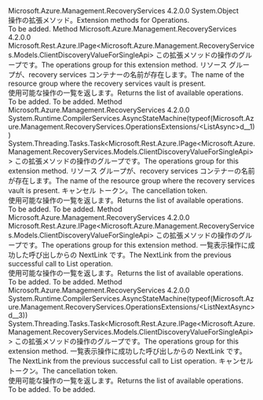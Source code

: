 <Type Name="OperationsExtensions" FullName="Microsoft.Azure.Management.RecoveryServices.OperationsExtensions">
  <TypeSignature Language="C#" Value="public static class OperationsExtensions" />
  <TypeSignature Language="ILAsm" Value=".class public auto ansi abstract sealed beforefieldinit OperationsExtensions extends System.Object" />
  <TypeSignature Language="DocId" Value="T:Microsoft.Azure.Management.RecoveryServices.OperationsExtensions" />
  <TypeSignature Language="VB.NET" Value="Public Module OperationsExtensions" />
  <TypeSignature Language="F#" Value="type OperationsExtensions = class" />
  <AssemblyInfo>
    <AssemblyName>Microsoft.Azure.Management.RecoveryServices</AssemblyName>
    <AssemblyVersion>4.2.0.0</AssemblyVersion>
  </AssemblyInfo>
  <Base>
    <BaseTypeName>System.Object</BaseTypeName>
  </Base>
  <Interfaces />
  <Docs>
    <summary>
            <span data-ttu-id="00b4b-101">操作の拡張メソッド。</span><span class="sxs-lookup"><span data-stu-id="00b4b-101">Extension methods for Operations.</span></span>
            </summary>
    <remarks>To be added.</remarks>
  </Docs>
  <Members>
    <Member MemberName="List">
      <MemberSignature Language="C#" Value="public static Microsoft.Rest.Azure.IPage&lt;Microsoft.Azure.Management.RecoveryServices.Models.ClientDiscoveryValueForSingleApi&gt; List (this Microsoft.Azure.Management.RecoveryServices.IOperations operations, string resourceGroupName);" />
      <MemberSignature Language="ILAsm" Value=".method public static hidebysig class Microsoft.Rest.Azure.IPage`1&lt;class Microsoft.Azure.Management.RecoveryServices.Models.ClientDiscoveryValueForSingleApi&gt; List(class Microsoft.Azure.Management.RecoveryServices.IOperations operations, string resourceGroupName) cil managed" />
      <MemberSignature Language="DocId" Value="M:Microsoft.Azure.Management.RecoveryServices.OperationsExtensions.List(Microsoft.Azure.Management.RecoveryServices.IOperations,System.String)" />
      <MemberSignature Language="VB.NET" Value="&lt;Extension()&gt;&#xA;Public Function List (operations As IOperations, resourceGroupName As String) As IPage(Of ClientDiscoveryValueForSingleApi)" />
      <MemberSignature Language="F#" Value="static member List : Microsoft.Azure.Management.RecoveryServices.IOperations * string -&gt; Microsoft.Rest.Azure.IPage&lt;Microsoft.Azure.Management.RecoveryServices.Models.ClientDiscoveryValueForSingleApi&gt;" Usage="Microsoft.Azure.Management.RecoveryServices.OperationsExtensions.List (operations, resourceGroupName)" />
      <MemberType>Method</MemberType>
      <AssemblyInfo>
        <AssemblyName>Microsoft.Azure.Management.RecoveryServices</AssemblyName>
        <AssemblyVersion>4.2.0.0</AssemblyVersion>
      </AssemblyInfo>
      <ReturnValue>
        <ReturnType>Microsoft.Rest.Azure.IPage&lt;Microsoft.Azure.Management.RecoveryServices.Models.ClientDiscoveryValueForSingleApi&gt;</ReturnType>
      </ReturnValue>
      <Parameters>
        <Parameter Name="operations" Type="Microsoft.Azure.Management.RecoveryServices.IOperations" RefType="this" />
        <Parameter Name="resourceGroupName" Type="System.String" />
      </Parameters>
      <Docs>
        <param name="operations">
            <span data-ttu-id="00b4b-102">この拡張メソッドの操作のグループです。</span><span class="sxs-lookup"><span data-stu-id="00b4b-102">The operations group for this extension method.</span></span>
            </param>
        <param name="resourceGroupName">
            <span data-ttu-id="00b4b-103">リソース グループが、recovery services コンテナーの名前が存在します。</span><span class="sxs-lookup"><span data-stu-id="00b4b-103">The name of the resource group where the recovery services vault is present.</span></span>
            </param>
        <summary>
            <span data-ttu-id="00b4b-104">使用可能な操作の一覧を返します。</span><span class="sxs-lookup"><span data-stu-id="00b4b-104">Returns the list of available operations.</span></span>
            </summary>
        <returns>To be added.</returns>
        <remarks>To be added.</remarks>
      </Docs>
    </Member>
    <Member MemberName="ListAsync">
      <MemberSignature Language="C#" Value="public static System.Threading.Tasks.Task&lt;Microsoft.Rest.Azure.IPage&lt;Microsoft.Azure.Management.RecoveryServices.Models.ClientDiscoveryValueForSingleApi&gt;&gt; ListAsync (this Microsoft.Azure.Management.RecoveryServices.IOperations operations, string resourceGroupName, System.Threading.CancellationToken cancellationToken = null);" />
      <MemberSignature Language="ILAsm" Value=".method public static hidebysig class System.Threading.Tasks.Task`1&lt;class Microsoft.Rest.Azure.IPage`1&lt;class Microsoft.Azure.Management.RecoveryServices.Models.ClientDiscoveryValueForSingleApi&gt;&gt; ListAsync(class Microsoft.Azure.Management.RecoveryServices.IOperations operations, string resourceGroupName, valuetype System.Threading.CancellationToken cancellationToken) cil managed" />
      <MemberSignature Language="DocId" Value="M:Microsoft.Azure.Management.RecoveryServices.OperationsExtensions.ListAsync(Microsoft.Azure.Management.RecoveryServices.IOperations,System.String,System.Threading.CancellationToken)" />
      <MemberSignature Language="F#" Value="static member ListAsync : Microsoft.Azure.Management.RecoveryServices.IOperations * string * System.Threading.CancellationToken -&gt; System.Threading.Tasks.Task&lt;Microsoft.Rest.Azure.IPage&lt;Microsoft.Azure.Management.RecoveryServices.Models.ClientDiscoveryValueForSingleApi&gt;&gt;" Usage="Microsoft.Azure.Management.RecoveryServices.OperationsExtensions.ListAsync (operations, resourceGroupName, cancellationToken)" />
      <MemberType>Method</MemberType>
      <AssemblyInfo>
        <AssemblyName>Microsoft.Azure.Management.RecoveryServices</AssemblyName>
        <AssemblyVersion>4.2.0.0</AssemblyVersion>
      </AssemblyInfo>
      <Attributes>
        <Attribute>
          <AttributeName>System.Runtime.CompilerServices.AsyncStateMachine(typeof(Microsoft.Azure.Management.RecoveryServices.OperationsExtensions/&lt;ListAsync&gt;d__1))</AttributeName>
        </Attribute>
      </Attributes>
      <ReturnValue>
        <ReturnType>System.Threading.Tasks.Task&lt;Microsoft.Rest.Azure.IPage&lt;Microsoft.Azure.Management.RecoveryServices.Models.ClientDiscoveryValueForSingleApi&gt;&gt;</ReturnType>
      </ReturnValue>
      <Parameters>
        <Parameter Name="operations" Type="Microsoft.Azure.Management.RecoveryServices.IOperations" RefType="this" />
        <Parameter Name="resourceGroupName" Type="System.String" />
        <Parameter Name="cancellationToken" Type="System.Threading.CancellationToken" />
      </Parameters>
      <Docs>
        <param name="operations">
            <span data-ttu-id="00b4b-105">この拡張メソッドの操作のグループです。</span><span class="sxs-lookup"><span data-stu-id="00b4b-105">The operations group for this extension method.</span></span>
            </param>
        <param name="resourceGroupName">
            <span data-ttu-id="00b4b-106">リソース グループが、recovery services コンテナーの名前が存在します。</span><span class="sxs-lookup"><span data-stu-id="00b4b-106">The name of the resource group where the recovery services vault is present.</span></span>
            </param>
        <param name="cancellationToken">
            <span data-ttu-id="00b4b-107">キャンセル トークン。</span><span class="sxs-lookup"><span data-stu-id="00b4b-107">The cancellation token.</span></span>
            </param>
        <summary>
            <span data-ttu-id="00b4b-108">使用可能な操作の一覧を返します。</span><span class="sxs-lookup"><span data-stu-id="00b4b-108">Returns the list of available operations.</span></span>
            </summary>
        <returns>To be added.</returns>
        <remarks>To be added.</remarks>
      </Docs>
    </Member>
    <Member MemberName="ListNext">
      <MemberSignature Language="C#" Value="public static Microsoft.Rest.Azure.IPage&lt;Microsoft.Azure.Management.RecoveryServices.Models.ClientDiscoveryValueForSingleApi&gt; ListNext (this Microsoft.Azure.Management.RecoveryServices.IOperations operations, string nextPageLink);" />
      <MemberSignature Language="ILAsm" Value=".method public static hidebysig class Microsoft.Rest.Azure.IPage`1&lt;class Microsoft.Azure.Management.RecoveryServices.Models.ClientDiscoveryValueForSingleApi&gt; ListNext(class Microsoft.Azure.Management.RecoveryServices.IOperations operations, string nextPageLink) cil managed" />
      <MemberSignature Language="DocId" Value="M:Microsoft.Azure.Management.RecoveryServices.OperationsExtensions.ListNext(Microsoft.Azure.Management.RecoveryServices.IOperations,System.String)" />
      <MemberSignature Language="VB.NET" Value="&lt;Extension()&gt;&#xA;Public Function ListNext (operations As IOperations, nextPageLink As String) As IPage(Of ClientDiscoveryValueForSingleApi)" />
      <MemberSignature Language="F#" Value="static member ListNext : Microsoft.Azure.Management.RecoveryServices.IOperations * string -&gt; Microsoft.Rest.Azure.IPage&lt;Microsoft.Azure.Management.RecoveryServices.Models.ClientDiscoveryValueForSingleApi&gt;" Usage="Microsoft.Azure.Management.RecoveryServices.OperationsExtensions.ListNext (operations, nextPageLink)" />
      <MemberType>Method</MemberType>
      <AssemblyInfo>
        <AssemblyName>Microsoft.Azure.Management.RecoveryServices</AssemblyName>
        <AssemblyVersion>4.2.0.0</AssemblyVersion>
      </AssemblyInfo>
      <ReturnValue>
        <ReturnType>Microsoft.Rest.Azure.IPage&lt;Microsoft.Azure.Management.RecoveryServices.Models.ClientDiscoveryValueForSingleApi&gt;</ReturnType>
      </ReturnValue>
      <Parameters>
        <Parameter Name="operations" Type="Microsoft.Azure.Management.RecoveryServices.IOperations" RefType="this" />
        <Parameter Name="nextPageLink" Type="System.String" />
      </Parameters>
      <Docs>
        <param name="operations">
            <span data-ttu-id="00b4b-109">この拡張メソッドの操作のグループです。</span><span class="sxs-lookup"><span data-stu-id="00b4b-109">The operations group for this extension method.</span></span>
            </param>
        <param name="nextPageLink">
            <span data-ttu-id="00b4b-110">一覧表示操作に成功した呼び出しからの NextLink です。</span><span class="sxs-lookup"><span data-stu-id="00b4b-110">The NextLink from the previous successful call to List operation.</span></span>
            </param>
        <summary>
            <span data-ttu-id="00b4b-111">使用可能な操作の一覧を返します。</span><span class="sxs-lookup"><span data-stu-id="00b4b-111">Returns the list of available operations.</span></span>
            </summary>
        <returns>To be added.</returns>
        <remarks>To be added.</remarks>
      </Docs>
    </Member>
    <Member MemberName="ListNextAsync">
      <MemberSignature Language="C#" Value="public static System.Threading.Tasks.Task&lt;Microsoft.Rest.Azure.IPage&lt;Microsoft.Azure.Management.RecoveryServices.Models.ClientDiscoveryValueForSingleApi&gt;&gt; ListNextAsync (this Microsoft.Azure.Management.RecoveryServices.IOperations operations, string nextPageLink, System.Threading.CancellationToken cancellationToken = null);" />
      <MemberSignature Language="ILAsm" Value=".method public static hidebysig class System.Threading.Tasks.Task`1&lt;class Microsoft.Rest.Azure.IPage`1&lt;class Microsoft.Azure.Management.RecoveryServices.Models.ClientDiscoveryValueForSingleApi&gt;&gt; ListNextAsync(class Microsoft.Azure.Management.RecoveryServices.IOperations operations, string nextPageLink, valuetype System.Threading.CancellationToken cancellationToken) cil managed" />
      <MemberSignature Language="DocId" Value="M:Microsoft.Azure.Management.RecoveryServices.OperationsExtensions.ListNextAsync(Microsoft.Azure.Management.RecoveryServices.IOperations,System.String,System.Threading.CancellationToken)" />
      <MemberSignature Language="F#" Value="static member ListNextAsync : Microsoft.Azure.Management.RecoveryServices.IOperations * string * System.Threading.CancellationToken -&gt; System.Threading.Tasks.Task&lt;Microsoft.Rest.Azure.IPage&lt;Microsoft.Azure.Management.RecoveryServices.Models.ClientDiscoveryValueForSingleApi&gt;&gt;" Usage="Microsoft.Azure.Management.RecoveryServices.OperationsExtensions.ListNextAsync (operations, nextPageLink, cancellationToken)" />
      <MemberType>Method</MemberType>
      <AssemblyInfo>
        <AssemblyName>Microsoft.Azure.Management.RecoveryServices</AssemblyName>
        <AssemblyVersion>4.2.0.0</AssemblyVersion>
      </AssemblyInfo>
      <Attributes>
        <Attribute>
          <AttributeName>System.Runtime.CompilerServices.AsyncStateMachine(typeof(Microsoft.Azure.Management.RecoveryServices.OperationsExtensions/&lt;ListNextAsync&gt;d__3))</AttributeName>
        </Attribute>
      </Attributes>
      <ReturnValue>
        <ReturnType>System.Threading.Tasks.Task&lt;Microsoft.Rest.Azure.IPage&lt;Microsoft.Azure.Management.RecoveryServices.Models.ClientDiscoveryValueForSingleApi&gt;&gt;</ReturnType>
      </ReturnValue>
      <Parameters>
        <Parameter Name="operations" Type="Microsoft.Azure.Management.RecoveryServices.IOperations" RefType="this" />
        <Parameter Name="nextPageLink" Type="System.String" />
        <Parameter Name="cancellationToken" Type="System.Threading.CancellationToken" />
      </Parameters>
      <Docs>
        <param name="operations">
            <span data-ttu-id="00b4b-112">この拡張メソッドの操作のグループです。</span><span class="sxs-lookup"><span data-stu-id="00b4b-112">The operations group for this extension method.</span></span>
            </param>
        <param name="nextPageLink">
            <span data-ttu-id="00b4b-113">一覧表示操作に成功した呼び出しからの NextLink です。</span><span class="sxs-lookup"><span data-stu-id="00b4b-113">The NextLink from the previous successful call to List operation.</span></span>
            </param>
        <param name="cancellationToken">
            <span data-ttu-id="00b4b-114">キャンセル トークン。</span><span class="sxs-lookup"><span data-stu-id="00b4b-114">The cancellation token.</span></span>
            </param>
        <summary>
            <span data-ttu-id="00b4b-115">使用可能な操作の一覧を返します。</span><span class="sxs-lookup"><span data-stu-id="00b4b-115">Returns the list of available operations.</span></span>
            </summary>
        <returns>To be added.</returns>
        <remarks>To be added.</remarks>
      </Docs>
    </Member>
  </Members>
</Type>